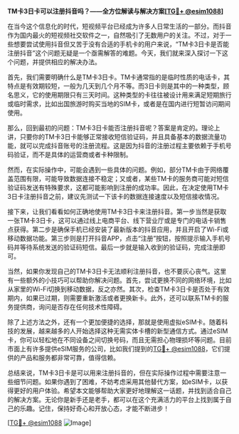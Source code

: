**TM卡3日卡可以注册抖音吗？——全方位解读与解决方案[[TG💪+ @esim1088](https://t.me/s/esim1088)]**

在当今这个信息化的时代，短视频平台已经成为许多人日常生活的一部分。而抖音作为国内最火的短视频社交软件之一，自然吸引了无数用户的关注。不过，对于一些想要尝试使用抖音但又苦于没有合适的手机卡的用户来说，“TM卡3日卡是否能注册抖音”这个问题无疑是一个亟需解答的难题。今天，我们就来深入探讨一下这个问题，并提供相应的解决办法。

首先，我们需要明确什么是TM卡3日卡。TM卡通常指的是临时性质的电话卡，其特点是有效期较短，一般为几天到几个月不等。而3日卡则是其中的一种类型，顾名思义，它的使用期限只有三天时间。这种类型的卡往往被设计用来满足短期旅行或临时需求，比如出国旅游时购买当地的SIM卡，或者是在国内进行短暂访问期间使用。

那么，回到最初的问题：TM卡3日卡能否注册抖音呢？答案是肯定的。理论上讲，只要你的TM卡3日卡能够正常接收短信验证码，并且具备基本的数据流量功能，就可以完成抖音账号的注册流程。这是因为抖音的注册过程主要依赖于手机号码验证，而不是具体的运营商或者卡种限制。

然而，在实际操作中，可能会遇到一些具体的问题。例如，部分TM卡由于网络覆盖范围有限，可能导致数据连接不稳定；又或者，某些TM卡的服务商可能对短信验证码发送有特殊要求，这都可能影响到注册的成功率。因此，在决定使用TM卡3日卡注册抖音之前，建议先测试一下该卡的数据连接速度以及短信接收情况。

接下来，让我们看看如何正确地使用TM卡3日卡来注册抖音。第一步当然是获取一张TM卡3日卡，这可以通过线上电商平台、线下营业厅或是专门的电话卡销售点获得。第二步是确保手机已经安装了最新版本的抖音应用，并且开启了Wi-Fi或移动数据功能。第三步则是打开抖音APP，点击“注册”按钮，按照提示输入手机号码并等待系统发送的验证码短信。最后一步就是输入收到的验证码，完成注册即可。

当然，如果你发现自己的TM卡3日卡无法顺利注册抖音，也不要灰心丧气。这里有一些额外的小技巧可以帮助你解决问题。首先，尝试更换不同的网络环境，比如从家里的Wi-Fi切换到移动数据，反之亦然。其次，检查TM卡3日卡是否处于有效期内，如果已过期，则需要重新激活或者更换新卡。此外，还可以联系TM卡的服务提供商，询问是否存在任何技术性障碍。

除了上述方法之外，还有一个更加便捷的选择，那就是使用虚拟eSIM卡。随着科技的发展，越来越多的人开始选择这种无需实体卡槽的新型通信方式。通过eSIM卡，你可以轻松地在不同设备之间切换号码，而且无需担心物理损坏等问题。目前市面上有许多提供eSIM服务的公司，比如我们提到的[TG💪+ @esim1088](https://t.me/s/esim1088)，它们提供的产品和服务都非常可靠，值得信赖。

总结来说，TM卡3日卡是可以用来注册抖音的，但在实际操作过程中需要注意一些细节问题。如果你遇到了困难，不妨考虑采用其他替代方案，如eSIM卡，以获得更好的用户体验。希望本文能够帮助大家更好地理解这一话题，并找到适合自己的解决方案。无论你是新手还是老手，都可以在这个充满活力的平台上找到属于自己的乐趣。记住，保持好奇心和开放心态，才能不断进步！

[[TG💪+ @esim1088](https://t.me/s/esim1088) ![Image](https://i.postimg.cc/4NQfJmqS/Snipaste-2025-05-13-00-14-12.png)]